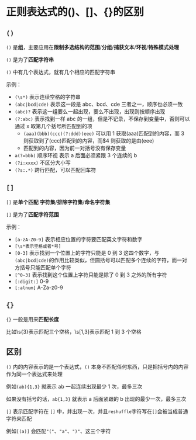 # 正则表达式的()、[]、{}的区别

## `()`

`()` 是**组**，主要应用在**限制多选结构的范围**/**分组**/**捕获文本**/**环视**/**特殊模式处理**

`()` 是为了**匹配字符串**

`()` 中有几个表达式，就有几个相应的匹配字符串

示例：

- `(\s*)` 表示连续空格的字符串
- `(abc|bcd|cde)` 表示这一段是 abc、bcd、cde 三者之一，顺序也必须一致
- `(abc)?` 表示这一组要么一起出现，要么不出现，出现则按顺序出现
- `(?:abc)` 表示找到一样 abc 的一组，但是不记录，不保存到变量中，否则可以通过 x 取第几个括号所匹配到的项
  - `(aaa)(bbb)(ccc)(?:ddd)(eee)` 可以用 1 获取(aaa)匹配到的内容，而 3 则获取到了(ccc)匹配到的内容，而$4 则获取的是由(eee)
  - 匹配到的内容，因为前一对括号没有保存变量
- `a(?=bbb)` 顺序环视 表示 a 后面必须紧跟 3 个连续的 b
- `(?i:xxxx)` 不区分大小写
- `(?s:.*)` 跨行匹配，可以匹配回车符

## `[]`

`[]` 是**单个匹配** **字符集**/**排除字符集**/**命名字符集**

`[]` 是为了**匹配字符范围**

示例：

- `[a-zA-Z0-9]` 表示相应位置的字符要匹配英文字符和数字
- `[\s*表示空格或者*号]`
- `[0-3]` 表示找到一个位置上的字符只能是 0 到 3 这四个数字，与`(abc|bcd|cde)`的作用比较类似，但圆括号可以匹配多个连续的字符，而一对方括号只能匹配单个字符
- `[^0-3]` 表示找到这个位置上字符只能是除了 0 到 3 之外的所有字符
- `[:digit:]` 0-9
- `[:alnum]` A-Za-z0-9

## `{}`

`{}` 一般是用来**匹配长度**

比如\s{3}表示匹配三个空格，\s[1,3]表示匹配 1 到 3 个空格

## 区别

`()` 内的内容表示的是一个表达式，`()` 本身不匹配任何东西，只是把括号内的内容作为同一个表达式来处理

例如`(ab){1,3}` 就表示 ab 一起连续出现最少 1 次，最多三次

如果没有括号的话，`ab{1,3}` 就表示 a 后面紧跟的 b 出现的最少一次，最多三次

`[]` 表示匹配字符在 `[]` 中，并出现一次，并且`reshuffle`字符写在`[]`会被当成普通字符来匹配

例如`[(a)]` 会匹配`"("`、`"a"`、`")"`、这三个字符
